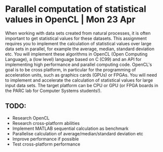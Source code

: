 # Parallel computation of statistical values in OpenCL  | Mon 23 Apr
When working with data sets created from natural processes, it is often important to get statistical values for these datasets. This assignment requires you to implement the calculation of statistical values over large data sets in parallel, for example the average, median, standard deviation etc. You will implement these algorithms in OpenCL (Open Computing Language), a (low level) language based on C (C99) and an API for implementing high performance and parallel computing code. OpenCL's goal is to be cross platform, in particular for the programming of acceleration units, such as graphics cards (GPUs) or FPGAs. You will need to implement and accelerate the calculation of statistical values for large input data sets. The target platform can be CPU or GPU (or FPGA boards in the PARC lab for Computer Systems students!).

## TODO:
- Research OpenCL
- Research cross-platform abilities 
- Implement MATLAB sequential calculation as benchmark
- Parallelise calculation of average/median/standard deviation etc 
- Improve performance if possible
- Test cross-platform performance
